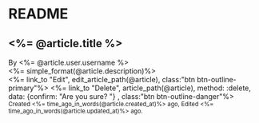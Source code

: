 # README

<h2 class="text-center mt-4"> <%= @article.title %> </h2>
<div class= "container">
  <div class = "row justify-content-md-center">
    <div class= "col-8 mt-4">
      <div class="card text-center shadow-lg mb-5 bg-white rounded">
        <div class="card-header">
          By <%= @article.user.username %>
        </div>
        <div class="card-body">
          <div class="card-text text-start"><%= simple_format(@article.description)%>
          </div>
          <%= link_to "Edit", edit_article_path(@article), class:"btn btn-outline-primary"%>
          <%= link_to "Delete", article_path(@article), method: :delete, data: {confirm: "Are you sure? "} , class:"btn btn-outline-danger"%>
        </div>
        <div class="card-footer text-muted">
          <small> Created <%= time_ago_in_words(@article.created_at)%> ago,
          Edited <%= time_ago_in_words(@article.updated_at)%> ago.
            </small>
        </div>
      </div>
    </div>
</div>
